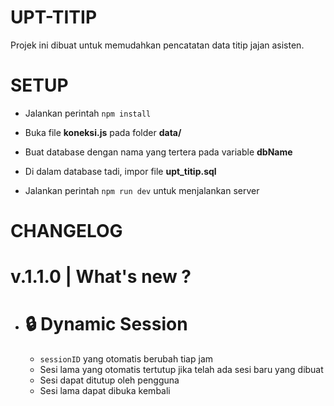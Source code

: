 
# UPT-TITIP

  

Projek ini dibuat untuk memudahkan pencatatan data titip jajan asisten.

  
  

# SETUP

  

+ Jalankan perintah `npm install`

+ Buka file **koneksi.js** pada folder **data/**

+ Buat database dengan nama yang tertera pada variable **dbName**

+ Di dalam database tadi, impor file **upt_titip.sql**

+ Jalankan perintah `npm run dev` untuk menjalankan server

  

# CHANGELOG

  

# v.1.1.0 | What's new ?

  

+ # 🔒 Dynamic Session
	+ `sessionID` yang otomatis berubah tiap jam
	+ Sesi lama yang otomatis tertutup jika telah ada sesi baru yang dibuat
	+ Sesi dapat ditutup oleh pengguna
	+ Sesi lama dapat dibuka kembali 
